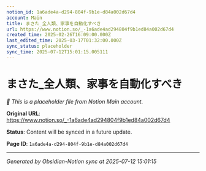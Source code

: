 ```yaml
---
notion_id: 1a6ade4a-d294-804f-9b1e-d84a002d67d4
account: Main
title: まさた_全人類、家事を自動化すべき
url: https://www.notion.so/_-1a6ade4ad294804f9b1ed84a002d67d4
created_time: 2025-02-26T16:09:00.000Z
last_edited_time: 2025-03-17T01:32:00.000Z
sync_status: placeholder
sync_time: 2025-07-12T15:01:15.005111
---
```


# まさた_全人類、家事を自動化すべき

*🔄 This is a placeholder file from Notion Main account.*

**Original URL**: https://www.notion.so/_-1a6ade4ad294804f9b1ed84a002d67d4

**Status**: Content will be synced in a future update.

**Page ID**: `1a6ade4a-d294-804f-9b1e-d84a002d67d4`

---

*Generated by Obsidian-Notion sync at 2025-07-12 15:01:15*
